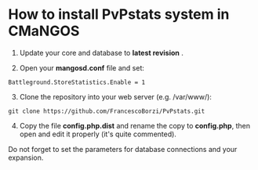 How to install PvPstats system in CMaNGOS
========

1) Update your core and database to **latest revision** .

2) Open your **mangosd.conf** file and set:
```
Battleground.StoreStatistics.Enable = 1
```

3) Clone the repository into your web server (e.g. /var/www/):
```
git clone https://github.com/FrancescoBorzi/PvPstats.git
```

4) Copy the file **config.php.dist** and rename the copy to **config.php**, then open and edit it properly (it's quite commented).

Do not forget to set the parameters for database connections and your expansion.
